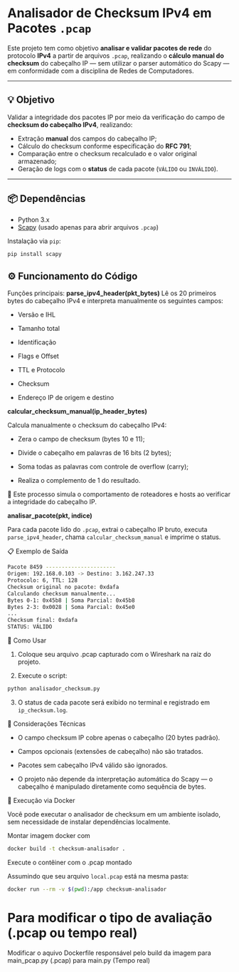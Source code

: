 # Analisador de Checksum IPv4 em Pacotes `.pcap`

Este projeto tem como objetivo **analisar e validar pacotes de rede** do protocolo **IPv4** a partir de arquivos `.pcap`, realizando o **cálculo manual do checksum** do cabeçalho IP — sem utilizar o parser automático do Scapy — em conformidade com a disciplina de Redes de Computadores.

---

## 💡 Objetivo

Validar a integridade dos pacotes IP por meio da verificação do campo de **checksum do cabeçalho IPv4**, realizando:

- Extração **manual** dos campos do cabeçalho IP;
- Cálculo do checksum conforme especificação do **RFC 791**;
- Comparação entre o checksum recalculado e o valor original armazenado;
- Geração de logs com o **status** de cada pacote (`VÁLIDO` ou `INVÁLIDO`).

---

## 📦 Dependências

- Python 3.x
- [Scapy](https://scapy.net/) (usado apenas para abrir arquivos `.pcap`)

Instalação via `pip`:

```bash
pip install scapy
```

## ⚙️ Funcionamento do Código

Funções principais:
**parse_ipv4_header(pkt_bytes)**
Lê os 20 primeiros bytes do cabeçalho IPv4 e interpreta manualmente os seguintes campos:

- Versão e IHL

- Tamanho total

- Identificação

- Flags e Offset

- TTL e Protocolo

- Checksum

- Endereço IP de origem e destino


**calcular_checksum_manual(ip_header_bytes)**

Calcula manualmente o checksum do cabeçalho IPv4:

- Zera o campo de checksum (bytes 10 e 11);

- Divide o cabeçalho em palavras de 16 bits (2 bytes);

- Soma todas as palavras com controle de overflow (carry);

 - Realiza o complemento de 1 do resultado.

 📌 Este processo simula o comportamento de roteadores e hosts ao verificar a integridade do cabeçalho IP.

 **analisar_pacote(pkt, indice)**

 Para cada pacote lido do `.pcap`, extrai o cabeçalho IP bruto, executa `parse_ipv4_header`, chama `calcular_checksum_manual` e imprime o status.


 📋 Exemplo de Saída

```bash
Pacote 8459 ----------------------
Origem: 192.168.0.103 -> Destino: 3.162.247.33
Protocolo: 6, TTL: 128
Checksum original no pacote: 0xdafa
Calculando checksum manualmente...
Bytes 0-1: 0x45b8 | Soma Parcial: 0x45b8
Bytes 2-3: 0x0028 | Soma Parcial: 0x45e0
...
Checksum final: 0xdafa
STATUS: VÁLIDO
```

🧪 Como Usar
1. Coloque seu arquivo .pcap capturado com o Wireshark na raiz do projeto.

2. Execute o script:

```bash
python analisador_checksum.py
```

3. O status de cada pacote será exibido no terminal e registrado em `ip_checksum.log`.

🧠 Considerações Técnicas
- O campo checksum IP cobre apenas o cabeçalho (20 bytes padrão).

- Campos opcionais (extensões de cabeçalho) não são tratados.

- Pacotes sem cabeçalho IPv4 válido são ignorados.

- O projeto não depende da interpretação automática do Scapy — o cabeçalho é manipulado diretamente como sequência de bytes.


🐳 Execução via Docker

Você pode executar o analisador de checksum em um ambiente isolado, sem necessidade de instalar dependências localmente.

Montar imagem docker com

```bash
docker build -t checksum-analisador .
```

 Execute o contêiner com o .pcap montado

 Assumindo que seu arquivo `local.pcap` está na mesma pasta:

 ```bash
 docker run --rm -v $(pwd):/app checksum-analisador
 ```

# Para modificar o tipo de avaliação (.pcap ou tempo real)

Modificar o aquivo Dockerfile responsável pelo build da imagem para main_pcap.py (.pcap) para main.py (Tempo real)
